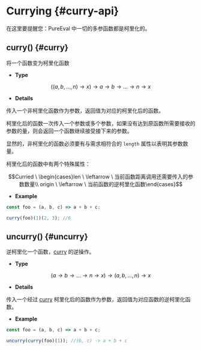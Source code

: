 # Currying {#curry-api}

在这里要提醒您：PureEval 中一切的多参函数都是柯里化的。

## curry() {#curry}

将一个函数变为柯里化函数

- **Type**

$$((a,b,...,n)\rightarrow x)\rightarrow a\rightarrow b\rightarrow ... \rightarrow n\rightarrow x$$

- **Details**

传入一个非柯里化函数作为参数，返回值为对应的柯里化后的函数。

柯里化后的函数一次传入一个参数或多个参数，如果没有达到原函数所需要接收的参数的量，则会返回一个函数继续接受接下来的参数。

显然的，非柯里化的函数必须要有与需求相符合的 `length` 属性以表明其参数数量。

柯里化后的函数中有两个特殊属性：

$$Curried \ \begin{cases}len \ \leftarrow \ 当前函数距离调用还需要传入的参数数量\\ origin \ \leftarrow \ 当前函数的逆柯里化函数\end{cases}$$

- **Example**

```js
const foo = (a, b, c) => a + b + c;

curry(foo)(1)(2, 3); //6
```

## uncurry() {#uncurry}

逆柯里化一个函数，[curry](#curry) 的逆操作。

- **Type**

$$(a\rightarrow b\rightarrow ... \rightarrow n\rightarrow x)\rightarrow (a,b,...,n)\rightarrow x$$

- **Details**

传入一个经过 [curry](#curry) 柯里化后的函数作为参数，返回值为对应函数的逆柯里化函数。

- **Example**

```js
const foo = (a, b, c) => a + b + c;

uncurry(curry(foo)(1)); //(b, c) -> a + b + c
```
